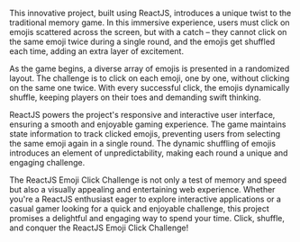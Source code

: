 This innovative project, built using ReactJS, introduces a unique twist to the traditional memory game. In this immersive experience, users must click on emojis scattered across the screen, but with a catch – they cannot click on the same emoji twice during a single round, and the emojis get shuffled each time, adding an extra layer of excitement.

As the game begins, a diverse array of emojis is presented in a randomized layout. The challenge is to click on each emoji, one by one, without clicking on the same one twice. With every successful click, the emojis dynamically shuffle, keeping players on their toes and demanding swift thinking.

ReactJS powers the project's responsive and interactive user interface, ensuring a smooth and enjoyable gaming experience. The game maintains state information to track clicked emojis, preventing users from selecting the same emoji again in a single round. The dynamic shuffling of emojis introduces an element of unpredictability, making each round a unique and engaging challenge.

The ReactJS Emoji Click Challenge is not only a test of memory and speed but also a visually appealing and entertaining web experience. Whether you're a ReactJS enthusiast eager to explore interactive applications or a casual gamer looking for a quick and enjoyable challenge, this project promises a delightful and engaging way to spend your time. Click, shuffle, and conquer the ReactJS Emoji Click Challenge!
